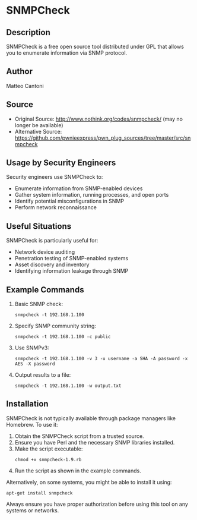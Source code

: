 # SNMPCheck

## Description
SNMPCheck is a free open source tool distributed under GPL that allows you to enumerate information via SNMP protocol.

## Author
Matteo Cantoni

## Source
- Original Source: http://www.nothink.org/codes/snmpcheck/ (may no longer be available)
- Alternative Source: https://github.com/pwnieexpress/pwn_plug_sources/tree/master/src/snmpcheck

## Usage by Security Engineers
Security engineers use SNMPCheck to:
- Enumerate information from SNMP-enabled devices
- Gather system information, running processes, and open ports
- Identify potential misconfigurations in SNMP
- Perform network reconnaissance

## Useful Situations
SNMPCheck is particularly useful for:
- Network device auditing
- Penetration testing of SNMP-enabled systems
- Asset discovery and inventory
- Identifying information leakage through SNMP

## Example Commands
1. Basic SNMP check:
   ```
   snmpcheck -t 192.168.1.100
   ```

2. Specify SNMP community string:
   ```
   snmpcheck -t 192.168.1.100 -c public
   ```

3. Use SNMPv3:
   ```
   snmpcheck -t 192.168.1.100 -v 3 -u username -a SHA -A password -x AES -X password
   ```

4. Output results to a file:
   ```
   snmpcheck -t 192.168.1.100 -w output.txt
   ```

## Installation
SNMPCheck is not typically available through package managers like Homebrew. To use it:

1. Obtain the SNMPCheck script from a trusted source.
2. Ensure you have Perl and the necessary SNMP libraries installed.
3. Make the script executable:
   ```
   chmod +x snmpcheck-1.9.rb
   ```
4. Run the script as shown in the example commands.

Alternatively, on some systems, you might be able to install it using:

```
apt-get install snmpcheck
```

Always ensure you have proper authorization before using this tool on any systems or networks.
